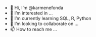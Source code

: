 - 👋 Hi, I’m @karmenefonda
- 👀 I’m interested in ...
- 🌱 I’m currently learning SQL, R, Python
- 💞️ I’m looking to collaborate on ...
- 📫 How to reach me ...

<!---
karmenefonda/karmenefonda is a ✨ special ✨ repository because its `README.md` (this file) appears on your GitHub profile.
You can click the Preview link to take a look at your changes.
--->
